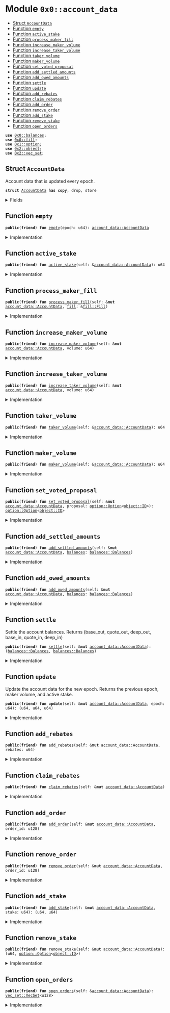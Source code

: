 
<a name="0x0_account_data"></a>

# Module `0x0::account_data`



-  [Struct `AccountData`](#0x0_account_data_AccountData)
-  [Function `empty`](#0x0_account_data_empty)
-  [Function `active_stake`](#0x0_account_data_active_stake)
-  [Function `process_maker_fill`](#0x0_account_data_process_maker_fill)
-  [Function `increase_maker_volume`](#0x0_account_data_increase_maker_volume)
-  [Function `increase_taker_volume`](#0x0_account_data_increase_taker_volume)
-  [Function `taker_volume`](#0x0_account_data_taker_volume)
-  [Function `maker_volume`](#0x0_account_data_maker_volume)
-  [Function `set_voted_proposal`](#0x0_account_data_set_voted_proposal)
-  [Function `add_settled_amounts`](#0x0_account_data_add_settled_amounts)
-  [Function `add_owed_amounts`](#0x0_account_data_add_owed_amounts)
-  [Function `settle`](#0x0_account_data_settle)
-  [Function `update`](#0x0_account_data_update)
-  [Function `add_rebates`](#0x0_account_data_add_rebates)
-  [Function `claim_rebates`](#0x0_account_data_claim_rebates)
-  [Function `add_order`](#0x0_account_data_add_order)
-  [Function `remove_order`](#0x0_account_data_remove_order)
-  [Function `add_stake`](#0x0_account_data_add_stake)
-  [Function `remove_stake`](#0x0_account_data_remove_stake)
-  [Function `open_orders`](#0x0_account_data_open_orders)


<pre><code><b>use</b> <a href="balances.md#0x0_balances">0x0::balances</a>;
<b>use</b> <a href="fill.md#0x0_fill">0x0::fill</a>;
<b>use</b> <a href="dependencies/move-stdlib/option.md#0x1_option">0x1::option</a>;
<b>use</b> <a href="dependencies/sui-framework/object.md#0x2_object">0x2::object</a>;
<b>use</b> <a href="dependencies/sui-framework/vec_set.md#0x2_vec_set">0x2::vec_set</a>;
</code></pre>



<a name="0x0_account_data_AccountData"></a>

## Struct `AccountData`

Account data that is updated every epoch.


<pre><code><b>struct</b> <a href="account_data.md#0x0_account_data_AccountData">AccountData</a> <b>has</b> <b>copy</b>, drop, store
</code></pre>



<details>
<summary>Fields</summary>


<dl>
<dt>
<code>epoch: u64</code>
</dt>
<dd>

</dd>
<dt>
<code>open_orders: <a href="dependencies/sui-framework/vec_set.md#0x2_vec_set_VecSet">vec_set::VecSet</a>&lt;u128&gt;</code>
</dt>
<dd>

</dd>
<dt>
<code>taker_volume: u64</code>
</dt>
<dd>

</dd>
<dt>
<code>maker_volume: u64</code>
</dt>
<dd>

</dd>
<dt>
<code>active_stake: u64</code>
</dt>
<dd>

</dd>
<dt>
<code>inactive_stake: u64</code>
</dt>
<dd>

</dd>
<dt>
<code>voted_proposal: <a href="dependencies/move-stdlib/option.md#0x1_option_Option">option::Option</a>&lt;<a href="dependencies/sui-framework/object.md#0x2_object_ID">object::ID</a>&gt;</code>
</dt>
<dd>

</dd>
<dt>
<code>unclaimed_rebates: u64</code>
</dt>
<dd>

</dd>
<dt>
<code>settled_balances: <a href="balances.md#0x0_balances_Balances">balances::Balances</a></code>
</dt>
<dd>

</dd>
<dt>
<code>owed_balances: <a href="balances.md#0x0_balances_Balances">balances::Balances</a></code>
</dt>
<dd>

</dd>
</dl>


</details>

<a name="0x0_account_data_empty"></a>

## Function `empty`



<pre><code><b>public</b>(<b>friend</b>) <b>fun</b> <a href="account_data.md#0x0_account_data_empty">empty</a>(epoch: u64): <a href="account_data.md#0x0_account_data_AccountData">account_data::AccountData</a>
</code></pre>



<details>
<summary>Implementation</summary>


<pre><code><b>public</b>(package) <b>fun</b> <a href="account_data.md#0x0_account_data_empty">empty</a>(
    epoch: u64,
): <a href="account_data.md#0x0_account_data_AccountData">AccountData</a> {
    <a href="account_data.md#0x0_account_data_AccountData">AccountData</a> {
        epoch,
        open_orders: <a href="dependencies/sui-framework/vec_set.md#0x2_vec_set_empty">vec_set::empty</a>(),
        taker_volume: 0,
        maker_volume: 0,
        active_stake: 0,
        inactive_stake: 0,
        voted_proposal: <a href="dependencies/move-stdlib/option.md#0x1_option_none">option::none</a>(),
        unclaimed_rebates: 0,
        settled_balances: <a href="balances.md#0x0_balances_empty">balances::empty</a>(),
        owed_balances: <a href="balances.md#0x0_balances_empty">balances::empty</a>(),
    }
}
</code></pre>



</details>

<a name="0x0_account_data_active_stake"></a>

## Function `active_stake`



<pre><code><b>public</b>(<b>friend</b>) <b>fun</b> <a href="account_data.md#0x0_account_data_active_stake">active_stake</a>(self: &<a href="account_data.md#0x0_account_data_AccountData">account_data::AccountData</a>): u64
</code></pre>



<details>
<summary>Implementation</summary>


<pre><code><b>public</b>(package) <b>fun</b> <a href="account_data.md#0x0_account_data_active_stake">active_stake</a>(
    self: &<a href="account_data.md#0x0_account_data_AccountData">AccountData</a>,
): u64 {
    self.active_stake
}
</code></pre>



</details>

<a name="0x0_account_data_process_maker_fill"></a>

## Function `process_maker_fill`



<pre><code><b>public</b>(<b>friend</b>) <b>fun</b> <a href="account_data.md#0x0_account_data_process_maker_fill">process_maker_fill</a>(self: &<b>mut</b> <a href="account_data.md#0x0_account_data_AccountData">account_data::AccountData</a>, <a href="fill.md#0x0_fill">fill</a>: &<a href="fill.md#0x0_fill_Fill">fill::Fill</a>)
</code></pre>



<details>
<summary>Implementation</summary>


<pre><code><b>public</b>(package) <b>fun</b> <a href="account_data.md#0x0_account_data_process_maker_fill">process_maker_fill</a>(
    self: &<b>mut</b> <a href="account_data.md#0x0_account_data_AccountData">AccountData</a>,
    <a href="fill.md#0x0_fill">fill</a>: &Fill,
) {
    self.settled_balances.add_balances(*<a href="fill.md#0x0_fill">fill</a>.settled_balances());
    <b>if</b> (!<a href="fill.md#0x0_fill">fill</a>.expired()) {
        self.maker_volume = self.maker_volume + <a href="fill.md#0x0_fill">fill</a>.volume();
    };
    <b>if</b> (<a href="fill.md#0x0_fill">fill</a>.expired() || <a href="fill.md#0x0_fill">fill</a>.completed()) {
        self.open_orders.remove(&<a href="fill.md#0x0_fill">fill</a>.order_id());
    }
}
</code></pre>



</details>

<a name="0x0_account_data_increase_maker_volume"></a>

## Function `increase_maker_volume`



<pre><code><b>public</b>(<b>friend</b>) <b>fun</b> <a href="account_data.md#0x0_account_data_increase_maker_volume">increase_maker_volume</a>(self: &<b>mut</b> <a href="account_data.md#0x0_account_data_AccountData">account_data::AccountData</a>, volume: u64)
</code></pre>



<details>
<summary>Implementation</summary>


<pre><code><b>public</b>(package) <b>fun</b> <a href="account_data.md#0x0_account_data_increase_maker_volume">increase_maker_volume</a>(
    self: &<b>mut</b> <a href="account_data.md#0x0_account_data_AccountData">AccountData</a>,
    volume: u64,
) {
    self.maker_volume = self.maker_volume + volume;
}
</code></pre>



</details>

<a name="0x0_account_data_increase_taker_volume"></a>

## Function `increase_taker_volume`



<pre><code><b>public</b>(<b>friend</b>) <b>fun</b> <a href="account_data.md#0x0_account_data_increase_taker_volume">increase_taker_volume</a>(self: &<b>mut</b> <a href="account_data.md#0x0_account_data_AccountData">account_data::AccountData</a>, volume: u64)
</code></pre>



<details>
<summary>Implementation</summary>


<pre><code><b>public</b>(package) <b>fun</b> <a href="account_data.md#0x0_account_data_increase_taker_volume">increase_taker_volume</a>(
    self: &<b>mut</b> <a href="account_data.md#0x0_account_data_AccountData">AccountData</a>,
    volume: u64,
) {
    self.taker_volume = self.taker_volume + volume;
}
</code></pre>



</details>

<a name="0x0_account_data_taker_volume"></a>

## Function `taker_volume`



<pre><code><b>public</b>(<b>friend</b>) <b>fun</b> <a href="account_data.md#0x0_account_data_taker_volume">taker_volume</a>(self: &<a href="account_data.md#0x0_account_data_AccountData">account_data::AccountData</a>): u64
</code></pre>



<details>
<summary>Implementation</summary>


<pre><code><b>public</b>(package) <b>fun</b> <a href="account_data.md#0x0_account_data_taker_volume">taker_volume</a>(
    self: &<a href="account_data.md#0x0_account_data_AccountData">AccountData</a>,
): u64 {
    self.taker_volume
}
</code></pre>



</details>

<a name="0x0_account_data_maker_volume"></a>

## Function `maker_volume`



<pre><code><b>public</b>(<b>friend</b>) <b>fun</b> <a href="account_data.md#0x0_account_data_maker_volume">maker_volume</a>(self: &<a href="account_data.md#0x0_account_data_AccountData">account_data::AccountData</a>): u64
</code></pre>



<details>
<summary>Implementation</summary>


<pre><code><b>public</b>(package) <b>fun</b> <a href="account_data.md#0x0_account_data_maker_volume">maker_volume</a>(
    self: &<a href="account_data.md#0x0_account_data_AccountData">AccountData</a>,
): u64 {
    self.maker_volume
}
</code></pre>



</details>

<a name="0x0_account_data_set_voted_proposal"></a>

## Function `set_voted_proposal`



<pre><code><b>public</b>(<b>friend</b>) <b>fun</b> <a href="account_data.md#0x0_account_data_set_voted_proposal">set_voted_proposal</a>(self: &<b>mut</b> <a href="account_data.md#0x0_account_data_AccountData">account_data::AccountData</a>, proposal: <a href="dependencies/move-stdlib/option.md#0x1_option_Option">option::Option</a>&lt;<a href="dependencies/sui-framework/object.md#0x2_object_ID">object::ID</a>&gt;): <a href="dependencies/move-stdlib/option.md#0x1_option_Option">option::Option</a>&lt;<a href="dependencies/sui-framework/object.md#0x2_object_ID">object::ID</a>&gt;
</code></pre>



<details>
<summary>Implementation</summary>


<pre><code><b>public</b>(package) <b>fun</b> <a href="account_data.md#0x0_account_data_set_voted_proposal">set_voted_proposal</a>(
    self: &<b>mut</b> <a href="account_data.md#0x0_account_data_AccountData">AccountData</a>,
    proposal: Option&lt;ID&gt;
): Option&lt;ID&gt; {
    <b>let</b> prev_proposal = self.voted_proposal;
    self.voted_proposal = proposal;

    prev_proposal
}
</code></pre>



</details>

<a name="0x0_account_data_add_settled_amounts"></a>

## Function `add_settled_amounts`



<pre><code><b>public</b>(<b>friend</b>) <b>fun</b> <a href="account_data.md#0x0_account_data_add_settled_amounts">add_settled_amounts</a>(self: &<b>mut</b> <a href="account_data.md#0x0_account_data_AccountData">account_data::AccountData</a>, <a href="balances.md#0x0_balances">balances</a>: <a href="balances.md#0x0_balances_Balances">balances::Balances</a>)
</code></pre>



<details>
<summary>Implementation</summary>


<pre><code><b>public</b>(package) <b>fun</b> <a href="account_data.md#0x0_account_data_add_settled_amounts">add_settled_amounts</a>(
    self: &<b>mut</b> <a href="account_data.md#0x0_account_data_AccountData">AccountData</a>,
    <a href="balances.md#0x0_balances">balances</a>: Balances,
) {
    self.settled_balances.add_balances(<a href="balances.md#0x0_balances">balances</a>);
}
</code></pre>



</details>

<a name="0x0_account_data_add_owed_amounts"></a>

## Function `add_owed_amounts`



<pre><code><b>public</b>(<b>friend</b>) <b>fun</b> <a href="account_data.md#0x0_account_data_add_owed_amounts">add_owed_amounts</a>(self: &<b>mut</b> <a href="account_data.md#0x0_account_data_AccountData">account_data::AccountData</a>, <a href="balances.md#0x0_balances">balances</a>: <a href="balances.md#0x0_balances_Balances">balances::Balances</a>)
</code></pre>



<details>
<summary>Implementation</summary>


<pre><code><b>public</b>(package) <b>fun</b> <a href="account_data.md#0x0_account_data_add_owed_amounts">add_owed_amounts</a>(
    self: &<b>mut</b> <a href="account_data.md#0x0_account_data_AccountData">AccountData</a>,
    <a href="balances.md#0x0_balances">balances</a>: Balances,
) {
    self.owed_balances.add_balances(<a href="balances.md#0x0_balances">balances</a>);
}
</code></pre>



</details>

<a name="0x0_account_data_settle"></a>

## Function `settle`

Settle the account balances.
Returns (base_out, quote_out, deep_out, base_in, quote_in, deep_in)


<pre><code><b>public</b>(<b>friend</b>) <b>fun</b> <a href="account_data.md#0x0_account_data_settle">settle</a>(self: &<b>mut</b> <a href="account_data.md#0x0_account_data_AccountData">account_data::AccountData</a>): (<a href="balances.md#0x0_balances_Balances">balances::Balances</a>, <a href="balances.md#0x0_balances_Balances">balances::Balances</a>)
</code></pre>



<details>
<summary>Implementation</summary>


<pre><code><b>public</b>(package) <b>fun</b> <a href="account_data.md#0x0_account_data_settle">settle</a>(
    self: &<b>mut</b> <a href="account_data.md#0x0_account_data_AccountData">AccountData</a>,
): (Balances, Balances) {
    <b>let</b> settled = self.settled_balances.reset();
    <b>let</b> owed = self.owed_balances.reset();

    (settled, owed)
}
</code></pre>



</details>

<a name="0x0_account_data_update"></a>

## Function `update`

Update the account data for the new epoch.
Returns the previous epoch, maker volume, and active stake.


<pre><code><b>public</b>(<b>friend</b>) <b>fun</b> <b>update</b>(self: &<b>mut</b> <a href="account_data.md#0x0_account_data_AccountData">account_data::AccountData</a>, epoch: u64): (u64, u64, u64)
</code></pre>



<details>
<summary>Implementation</summary>


<pre><code><b>public</b>(package) <b>fun</b> <b>update</b>(
    self: &<b>mut</b> <a href="account_data.md#0x0_account_data_AccountData">AccountData</a>,
    epoch: u64,
): (u64, u64, u64) {
    <b>if</b> (self.epoch == epoch) <b>return</b> (0, 0, 0);

    <b>let</b> prev_epoch = self.epoch;
    <b>let</b> maker_volume = self.maker_volume;
    <b>let</b> active_stake = self.active_stake;

    self.epoch = epoch;
    self.maker_volume = 0;
    self.taker_volume = 0;
    self.active_stake = self.active_stake + self.inactive_stake;
    self.inactive_stake = 0;
    self.voted_proposal = <a href="dependencies/move-stdlib/option.md#0x1_option_none">option::none</a>();

    (prev_epoch, maker_volume, active_stake)
}
</code></pre>



</details>

<a name="0x0_account_data_add_rebates"></a>

## Function `add_rebates`



<pre><code><b>public</b>(<b>friend</b>) <b>fun</b> <a href="account_data.md#0x0_account_data_add_rebates">add_rebates</a>(self: &<b>mut</b> <a href="account_data.md#0x0_account_data_AccountData">account_data::AccountData</a>, rebates: u64)
</code></pre>



<details>
<summary>Implementation</summary>


<pre><code><b>public</b>(package) <b>fun</b> <a href="account_data.md#0x0_account_data_add_rebates">add_rebates</a>(
    self: &<b>mut</b> <a href="account_data.md#0x0_account_data_AccountData">AccountData</a>,
    rebates: u64,
) {
    self.unclaimed_rebates = self.unclaimed_rebates + rebates;
}
</code></pre>



</details>

<a name="0x0_account_data_claim_rebates"></a>

## Function `claim_rebates`



<pre><code><b>public</b>(<b>friend</b>) <b>fun</b> <a href="account_data.md#0x0_account_data_claim_rebates">claim_rebates</a>(self: &<b>mut</b> <a href="account_data.md#0x0_account_data_AccountData">account_data::AccountData</a>)
</code></pre>



<details>
<summary>Implementation</summary>


<pre><code><b>public</b>(package) <b>fun</b> <a href="account_data.md#0x0_account_data_claim_rebates">claim_rebates</a>(
    self: &<b>mut</b> <a href="account_data.md#0x0_account_data_AccountData">AccountData</a>,
) {
    self.settled_balances.add_deep(self.unclaimed_rebates);
    self.unclaimed_rebates = 0;
}
</code></pre>



</details>

<a name="0x0_account_data_add_order"></a>

## Function `add_order`



<pre><code><b>public</b>(<b>friend</b>) <b>fun</b> <a href="account_data.md#0x0_account_data_add_order">add_order</a>(self: &<b>mut</b> <a href="account_data.md#0x0_account_data_AccountData">account_data::AccountData</a>, order_id: u128)
</code></pre>



<details>
<summary>Implementation</summary>


<pre><code><b>public</b>(package) <b>fun</b> <a href="account_data.md#0x0_account_data_add_order">add_order</a>(
    self: &<b>mut</b> <a href="account_data.md#0x0_account_data_AccountData">AccountData</a>,
    order_id: u128,
) {
    self.open_orders.insert(order_id);
}
</code></pre>



</details>

<a name="0x0_account_data_remove_order"></a>

## Function `remove_order`



<pre><code><b>public</b>(<b>friend</b>) <b>fun</b> <a href="account_data.md#0x0_account_data_remove_order">remove_order</a>(self: &<b>mut</b> <a href="account_data.md#0x0_account_data_AccountData">account_data::AccountData</a>, order_id: u128)
</code></pre>



<details>
<summary>Implementation</summary>


<pre><code><b>public</b>(package) <b>fun</b> <a href="account_data.md#0x0_account_data_remove_order">remove_order</a>(
    self: &<b>mut</b> <a href="account_data.md#0x0_account_data_AccountData">AccountData</a>,
    order_id: u128,
) {
    self.open_orders.remove(&order_id)
}
</code></pre>



</details>

<a name="0x0_account_data_add_stake"></a>

## Function `add_stake`



<pre><code><b>public</b>(<b>friend</b>) <b>fun</b> <a href="account_data.md#0x0_account_data_add_stake">add_stake</a>(self: &<b>mut</b> <a href="account_data.md#0x0_account_data_AccountData">account_data::AccountData</a>, stake: u64): (u64, u64)
</code></pre>



<details>
<summary>Implementation</summary>


<pre><code><b>public</b>(package) <b>fun</b> <a href="account_data.md#0x0_account_data_add_stake">add_stake</a>(
    self: &<b>mut</b> <a href="account_data.md#0x0_account_data_AccountData">AccountData</a>,
    stake: u64,
): (u64, u64) {
    <b>let</b> stake_before = self.active_stake + self.inactive_stake;
    self.inactive_stake = self.inactive_stake + stake;
    self.owed_balances.add_deep(stake);

    (stake_before, stake_before + self.inactive_stake)
}
</code></pre>



</details>

<a name="0x0_account_data_remove_stake"></a>

## Function `remove_stake`



<pre><code><b>public</b>(<b>friend</b>) <b>fun</b> <a href="account_data.md#0x0_account_data_remove_stake">remove_stake</a>(self: &<b>mut</b> <a href="account_data.md#0x0_account_data_AccountData">account_data::AccountData</a>): (u64, <a href="dependencies/move-stdlib/option.md#0x1_option_Option">option::Option</a>&lt;<a href="dependencies/sui-framework/object.md#0x2_object_ID">object::ID</a>&gt;)
</code></pre>



<details>
<summary>Implementation</summary>


<pre><code><b>public</b>(package) <b>fun</b> <a href="account_data.md#0x0_account_data_remove_stake">remove_stake</a>(
    self: &<b>mut</b> <a href="account_data.md#0x0_account_data_AccountData">AccountData</a>,
): (u64, Option&lt;ID&gt;) {
    <b>let</b> stake_before = self.active_stake + self.inactive_stake;
    <b>let</b> voted_proposal = self.voted_proposal;
    self.active_stake = 0;
    self.inactive_stake = 0;
    self.voted_proposal = <a href="dependencies/move-stdlib/option.md#0x1_option_none">option::none</a>();
    self.settled_balances.add_deep(stake_before);

    (stake_before, voted_proposal)
}
</code></pre>



</details>

<a name="0x0_account_data_open_orders"></a>

## Function `open_orders`



<pre><code><b>public</b>(<b>friend</b>) <b>fun</b> <a href="account_data.md#0x0_account_data_open_orders">open_orders</a>(self: &<a href="account_data.md#0x0_account_data_AccountData">account_data::AccountData</a>): <a href="dependencies/sui-framework/vec_set.md#0x2_vec_set_VecSet">vec_set::VecSet</a>&lt;u128&gt;
</code></pre>



<details>
<summary>Implementation</summary>


<pre><code><b>public</b>(package) <b>fun</b> <a href="account_data.md#0x0_account_data_open_orders">open_orders</a>(
    self: &<a href="account_data.md#0x0_account_data_AccountData">AccountData</a>,
): VecSet&lt;u128&gt; {
    self.open_orders
}
</code></pre>



</details>
